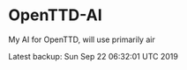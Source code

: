 # OpenTTD-AI
My AI for OpenTTD, will use primarily air

Latest backup: Sun Sep 22 06:32:01 UTC 2019
